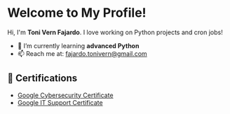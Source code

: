 # Welcome to My Profile!

Hi, I'm **Toni Vern Fajardo**. I love working on Python projects and cron jobs!

- 🌱 I’m currently learning **advanced Python**
- 📫 Reach me at: fajardo.tonivern@gmail.com

## 🏅 Certifications

- [Google Cybersecurity Certificate](https://www.credly.com/badges/e4098038-4f7b-4de8-9545-7c483852c975/linked_in?t=sse09m)
- [Google IT Support Certificate](https://www.credly.com/badges/d0e6636e-418b-4bf3-ba6f-0253d19755bf/linked_in?t=sfsd2a)
